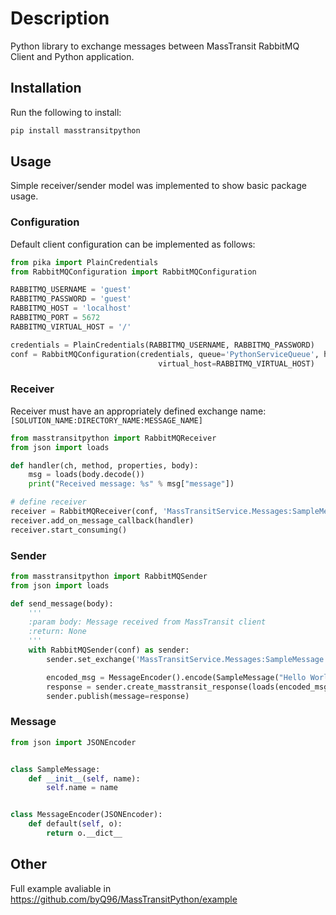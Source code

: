 # Description
Python library to exchange messages between MassTransit RabbitMQ Client and Python application.

## Installation
Run the following to install:
```python
pip install masstransitpython
```

## Usage
Simple receiver/sender model was implemented to show basic package usage.

### Configuration
Default client configuration can be implemented as follows:
```python
from pika import PlainCredentials
from RabbitMQConfiguration import RabbitMQConfiguration

RABBITMQ_USERNAME = 'guest'
RABBITMQ_PASSWORD = 'guest'
RABBITMQ_HOST = 'localhost'
RABBITMQ_PORT = 5672
RABBITMQ_VIRTUAL_HOST = '/'

credentials = PlainCredentials(RABBITMQ_USERNAME, RABBITMQ_PASSWORD)
conf = RabbitMQConfiguration(credentials, queue='PythonServiceQueue', host=RABBITMQ_HOST, port=RABBITMQ_PORT,
                                 virtual_host=RABBITMQ_VIRTUAL_HOST)
```

### Receiver
Receiver must have an appropriately defined exchange name: `[SOLUTION_NAME:DIRECTORY_NAME:MESSAGE_NAME]`
```python
from masstransitpython import RabbitMQReceiver
from json import loads

def handler(ch, method, properties, body):
    msg = loads(body.decode())
    print("Received message: %s" % msg["message"])

# define receiver
receiver = RabbitMQReceiver(conf, 'MassTransitService.Messages:SampleMessage')
receiver.add_on_message_callback(handler)
receiver.start_consuming()
```

### Sender
```python
from masstransitpython import RabbitMQSender
from json import loads

def send_message(body):
    '''
    :param body: Message received from MassTransit client
    :return: None
    '''
    with RabbitMQSender(conf) as sender:
        sender.set_exchange('MassTransitService.Messages:SampleMessage')

        encoded_msg = MessageEncoder().encode(SampleMessage("Hello World!"))
        response = sender.create_masstransit_response(loads(encoded_msg), body)
        sender.publish(message=response)
```

### Message
```python
from json import JSONEncoder


class SampleMessage:
    def __init__(self, name):
        self.name = name


class MessageEncoder(JSONEncoder):
    def default(self, o):
        return o.__dict__
```

## Other
Full example avaliable in https://github.com/byQ96/MassTransitPython/example